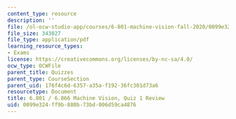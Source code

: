 ```yaml
---
content_type: resource
description: ''
file: /ol-ocw-studio-app/courses/6-801-machine-vision-fall-2020/0099e324ff9b880b73bd006d59ca4876_MIT6_801F20_review1.pdf
file_size: 343027
file_type: application/pdf
learning_resource_types:
- Exams
license: https://creativecommons.org/licenses/by-nc-sa/4.0/
ocw_type: OCWFile
parent_title: Quizzes
parent_type: CourseSection
parent_uid: 176f4c6d-6357-a35a-f192-36fc301d73a6
resourcetype: Document
title: 6.801 / 6.866 Machine Vision, Quiz 1 Review
uid: 0099e324-ff9b-880b-73bd-006d59ca4876
---
```

